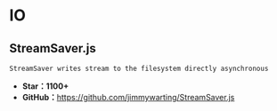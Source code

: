 <!--
 * @Description: 
 * @Author: twp
 * @LastEditors: twp
 * @Date: 2019-06-01 14:32:22
 * @LastEditTime: 2019-06-01 14:35:02
 -->

# IO

## StreamSaver.js

    StreamSaver writes stream to the filesystem directly asynchronous

* **Star：1100+**
* **GitHub：**<https://github.com/jimmywarting/StreamSaver.js>
  